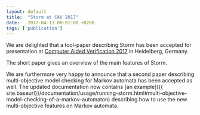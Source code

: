 ```yaml
---
layout: default
title:  "Storm at CAV 2017"
date:   2017-04-13 00:01:00 +0200
tags: ['publication']
---
```


We are delighted that a tool-paper describing Storm has been accepted for presentation at [Computer Aided Verification 2017](http://cavconference.org/2017/accepted-papers/) in Heidelberg, Germany.

<!--more-->

The short paper gives an overview of the main features of Storm.

We are furthermore very happy to announce that a second paper describing multi-objective model checking for Markov automata has been accepted as well.
The updated documentation now contains [an example]({{ site.baseurl}}/documentation/usage/running-storm.html#multi-objective-model-checking-of-a-markov-automaton) describing how to use the new multi-objective features on Markov automata.
